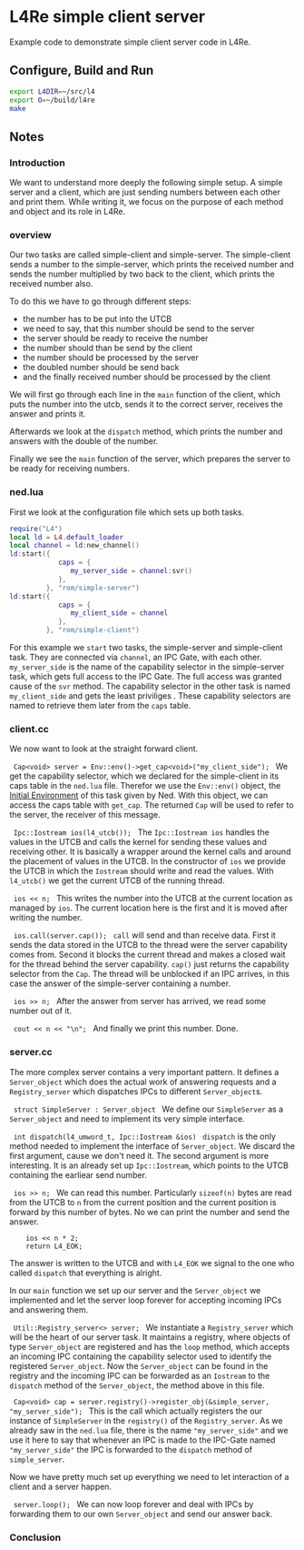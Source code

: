 # L4Re simple client server

Example code to demonstrate simple client server code in L4Re.

## Configure, Build and Run

```sh
export L4DIR=~/src/l4
export O=~/build/l4re
make
```

## Notes

### Introduction
We want to understand more deeply the following simple setup. A simple server and a client, which are just sending numbers between each other and print them. While writing it, we focus on the purpose of each method and object and its role in L4Re.

### overview
Our two tasks are called simple-client and simple-server. The simple-client sends a number to the simple-server, which prints the received number and sends the number multiplied by two back to the client, which prints the received number also.

To do this we have to go through different steps:
* the number has to be put into the UTCB
* we need to say, that this number should be send to the server
* the server should be ready to receive the number
* the number should than be send by the client
* the number should be processed by the server
* the doubled number should be send back
* and the finally received number should be processed by the client

We will first go through each line in the ```main``` function of the client, which puts the number into the utcb, sends it to the correct server, receives the answer and prints it.

Afterwards we look at the ```dispatch``` method, which prints the number and answers with the double of the number.

Finally we see the ```main``` function of the server, which prepares the server to be ready for receiving numbers.

### ned.lua

First we look at the configuration file which sets up both tasks.

```lua
require("L4")
local ld = L4.default_loader
local channel = ld:new_channel()
ld:start({
            caps = {
               my_server_side = channel:svr()
            },
         }, "rom/simple-server")
ld:start({
            caps = {
               my_client_side = channel
            },
         }, "rom/simple-client")
```

For this example we ```start``` two tasks, the simple-server and simple-client task. They are connected via ```channel```, an IPC Gate, with each other. ```my_server_side``` is the name of the capability selector in the simple-server task, which gets full access to the IPC Gate. The full access was granted cause of the ```svr``` method. The capability selector in the other task is named ```my_client_side``` and gets the least priviliges <!-- TODO what is least? -->. These capability selectors are named to retrieve them later from the ```caps``` table.

### client.cc

We now want to look at the straight forward client.

```  Cap<void> server = Env::env()->get_cap<void>("my_client_side");  ```
We get the capability selector, which we declared for the simple-client in its caps table in the ```ned.lua``` file. Therefor we use the ```Env::env()``` object, the [Initial Environment](http://os.inf.tu-dresden.de/L4Re/doc/group__api__l4re__env.html) of this task given by Ned. With this object, we can access the caps table with ```get_cap```. The returned ```Cap``` will be used to refer to the server, the receiver of this message.

```  Ipc::Iostream ios(l4_utcb());  ```
The ```Ipc::Iostream ios``` handles the values in the UTCB and calls the kernel for sending these values and receiving other. It is basically a wrapper around the kernel calls and around the placement of values in the UTCB. In the constructor of ```ios``` we provide the UTCB in which the ```Iostream``` should write and read the values. With ```l4_utcb()``` we get the current UTCB of the running thread.

```  ios << n;  ```
This writes the number into the UTCB at the current location as managed by ```ios```. The current location here is the first and it is moved after writing the number.

```  ios.call(server.cap());  ```
```call``` will send and than receive data. First it sends the data stored in the UTCB to the thread were the server capability comes from. Second it blocks the current thread and makes a closed wait for the thread behind the server capability. ```cap()``` just returns the capability selector from the ```Cap```. The thread will be unblocked if an IPC arrives, in this case the answer of the simple-server containing a number.

```  ios >> n;  ```
After the answer from server has arrived, we read some number out of it.
<!-- TODO is the request number still there or how do i explain the position management in ios? -->

```  cout << n << "\n";  ```
And finally we print this number. Done.

### server.cc

The more complex server contains a very important pattern. It defines a ```Server_object``` which does the actual work of answering requests and a ```Registry_server``` which dispatches IPCs to different ```Server_object```s.

```  struct SimpleServer : Server_object  ```
We define our ```SimpleServer``` as a ```Server_object``` and need to implement its very simple interface.

```  int dispatch(l4_umword_t, Ipc::Iostream &ios)  ```
```dispatch``` is the only method needed to implement the interface of ```Server_object```. We discard the first argument, cause we don't need it. <!-- TODO what is the first parameter? --> The second argument is more interesting. It is an already set up ```Ipc::Iostream```, which points to the UTCB containing the earliear send number.

```  ios >> n;  ```
We can read this number. Particularly ```sizeof(n)``` bytes are read from the UTCB to ```n``` from the current position and the current position is forward by this number of bytes. No we can print the number and send the answer.

```
    ios << n * 2;
    return L4_EOK;
```
The answer is written to the UTCB <!-- TODO which position --> and with ```L4_EOK``` we signal to the one who called ```dispatch``` that everything is alright. <!-- TODO other return values -->

In our ```main``` function we set up our server and the ```Server_object``` we implemented and let the server loop forever for accepting incoming IPCs and answering them.

```  Util::Registry_server<> server;  ```
We instantiate a ```Registry_server``` which will be the heart of our server task. It maintains a registry, where objects of type ```Server_object``` are registered and has the ```loop``` method, which accepts an incoming IPC containing the capability selector used to identify the registered ```Server_object```. Now the ```Server_object``` can be found in the registry and the incoming IPC can be forwarded as an ```Iostream``` to the ```dispatch``` method of the ```Server_object```, the method above in this file.

```  Cap<void> cap = server.registry()->register_obj(&simple_server, "my_server_side");  ```
This is the call which actually registers the our instance of ```SimpleServer``` in the ```registry()``` of the ```Registry_server```. As we already saw in the ```ned.lua``` file, there is the name ```"my_server_side"``` and we use it here to say that whenever an IPC is made to the IPC-Gate named ```"my_server_side"``` the IPC is forwarded to the ```dispatch``` method of ```simple_server```.

Now we have pretty much set up everything we need to let interaction of a client and a server happen.

```  server.loop();  ```
We can now loop forever and deal with IPCs by forwarding them to our own ```Server_object``` and send our answer back.

### Conclusion
